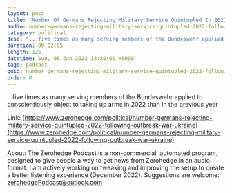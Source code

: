 ```yaml
---
layout: post
title: "Number Of Germans Rejecting Military Service Quintupled In 2022 Following Outbreak Of War In Ukraine"
audio: number-germans-rejecting-military-service-quintupled-2022-following-outbreak-war-ukraine-0
category: political
desc: "...five times as many serving members of the Bundeswehr applied to conscientiously object to taking up arms in 2022 than in the previous year"
duration: 00:02:05
length: 125
datetime: Sun, 08 Jan 2023 14:20:00 +0000
tags: podcast
guid: number-germans-rejecting-military-service-quintupled-2022-following-outbreak-war-ukraine-0
order: 0
---
```

...five times as many serving members of the Bundeswehr applied to conscientiously object to taking up arms in 2022 than in the previous year

Link: [https://www.zerohedge.com/political/number-germans-rejecting-military-service-quintupled-2022-following-outbreak-war-ukraine](https://www.zerohedge.com/political/number-germans-rejecting-military-service-quintupled-2022-following-outbreak-war-ukraine)

About: The Zerohedge Podcast is a non-commercial, automated program, designed to give people a way to get news from Zerohedge in an audio format.  I am actively working on tweaking and improving the setup to create a better listening experience (December 2022).  Suggestions are welcome: [zerohedgePodcast@outlook.com](mailto:zerohedgePodcast@outlook.com)